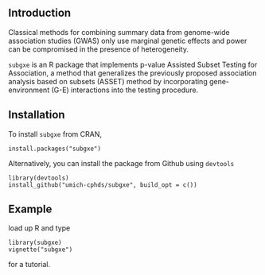 ## Introduction
Classical methods for combining summary data from genome-wide association studies (GWAS) only use marginal genetic effects and power can be compromised in the presence of heterogeneity.

`subgxe` is an R package that implements p-value Assisted Subset Testing for Association, a method that generalizes the previously proposed association analysis based on subsets (ASSET) method by incorporating gene-environment (G-E) interactions into the testing procedure.

## Installation
To install `subgxe` from CRAN,
```{R}
install.packages("subgxe")
```
Alternatively, you can install the package from Github using `devtools`
```{R}
library(devtools)
install_github("umich-cphds/subgxe", build_opt = c())
```

## Example
load up R and type
```{R}
library(subgxe)
vignette("subgxe")
```
for a tutorial.
